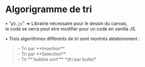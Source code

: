 <h1>Algorigramme de tri</h1>

• "<code>p5.js</code>" => Librairie nécessaire pour le dessin du canvas,<br>le code se verra peut etre modifier pour un code en vanilla JS.

• Trois algorithmes différents de tri sont montrés aléatoirement :<br>
<blockquote>
    - Tri par **Insertion**<br>
    - Tri par **Selection**<br>
    - Tri **'bubble sort'** *(tri par bulle)*
</blockquote>
